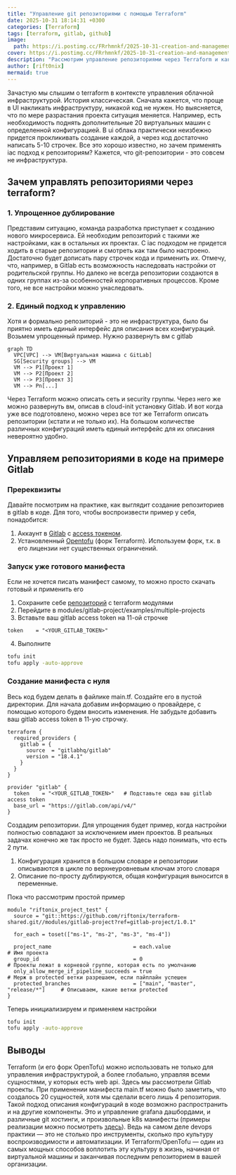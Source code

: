 ```yaml
---
title: "Управление git репозиториями с помощью Terraform"
date: 2025-10-31 18:14:31 +0300
categories: [Terraform]
tags: [terraform, gitlab, github]
image:
  path: https://i.postimg.cc/FRrhmnkf/2025-10-31-creation-and-management-of-gitlab-projects-via-terraform.png
cover: https://i.postimg.cc/FRrhmnkf/2025-10-31-creation-and-management-of-gitlab-projects-via-terraform.png
description: "Рассмотрим управление репозиториями через Terraform и какие это дает приемущества"
author: [rift0nix]
mermaid: true
---
```


Зачастую мы слышим о terraform в контексте управления облачной инфраструктурой. История классическая. Сначала кажется, что проще в UI накликать инфраструктуру, никакой код не нужен. Но выясняется, что по мере разрастания проекта ситуация меняется. Например, есть необходимость поднять дополнительные 20 виртуальных машин с определенной конфигурацией. В ui облака практически неизбежно придется прокликивать создание каждой, а через код достаточно написать 5-10 строчек. Все это хорошо известно, но зачем применять iac подход к репозиториям? Кажется, что git-репозитории - это совсем не инфраструктура.

## Зачем управлять репозиториями через terraform?

### 1. Упрощенное дублирование

Представим ситуацию, команда разработка приступает к созданию нового микросервиса. Ей необходим репозиторий с такими же настройками, как в остальных их проектах. С iac подходом не придется ходить в старые репозитории и смотреть как там было настроено. Достаточно будет дописать пару строчек кода и применить их. Отмечу, что, например, в Gitlab есть возможность наследовать настройки от родительской группы. Но далеко не всегда репозитории создаются в одних группах из-за особенностей корпоративных процессов. Кроме того, не все настройки можно унаследовать.

### 2. Единый подход к управлению

Хотя и формально репозиторий - это не инфраструктура, было бы приятно иметь единый интерфейс для описания всех конфигураций. Возьмем упрощенный пример. Нужно развернуть вм c gitlab

```mermaid
graph TD
  VPC[VPC] --> VM[Виртуальная машина c GitLab]
  SG[Security groups] --> VM
  VM --> P1[Проект 1]
  VM --> P2[Проект 2]
  VM --> P3[Проект 3]
  VM --> Pn[...]
```
Через Terraform можно описать сеть и security группы. Через него же можно развернуть вм, описав в cloud-init установку Gitlab. И вот когда уже все подготовлено, можно через все тот же Terraform описать репозитории (кстати и не только их). На большом количестве различных конфигураций иметь единый интерфейс для их описания невероятно удобно.

## Управляем репозиториями в коде на примере Gitlab

### Пререквизиты

Давайте посмотрим на практике, как выглядит создание репозиториев в gitlab в коде. Для того, чтобы воспроизвести пример у себя, понадобится:
1. Аккаунт в [Gitlab](https://gitlab.com/users/sign_up) с [access токеном](https://docs.gitlab.com/user/profile/personal_access_tokens/#create-a-personal-access-token).
2. Установленный [Opentofu](https://opentofu.org/docs/intro/install/) (форк Terraform). Используем форк, т.к. в его лицензии нет существенных ограничений.

### Запуск уже готового манифеста
Если не хочется писать манифест самому, то можно просто скачать готовый и применить его
1. Сохраните себе [репозиторий](https://github.com/riftonix/terraform-shared/tree/gitlab-project/1.0.1) с terraform модулями
2. Перейдите в modules/gitlab-project/examples/multiple-projects
3. Вставьте ваш gitlab access token на 11-ой строчке
```hcl
token    = "<YOUR_GITLAB_TOKEN>"
```
4. Выполните
```sh
tofu init
tofu apply -auto-approve
```

### Создание манифеста с нуля
Весь код будем делать в файлике main.tf. Создайте его в пустой директории. Для начала добавим информацию о провайдере, с помощью которого будем вносить изменения. Не забудьте добавить ваш gitlab access token в 11-ую строчку.
```hcl
terraform {
  required_providers {
    gitlab = {
      source  = "gitlabhq/gitlab"
      version = "18.4.1"
    }
  }
}

provider "gitlab" {
  token    = "<YOUR_GITLAB_TOKEN>"   # Подставьте сюда ваш gitlab access token
  base_url = "https://gitlab.com/api/v4/"
}
```

Создадим репозитории. Для упрощения будет пример, когда настройки полностью совпадают за исключением имен проектов. В реальных задачах конечно же так просто не будет. Здесь надо понимать, что есть 2 пути.
1. Конфигурация хранится в большом словаре и репозитории описываются в цикле по верхнеуровневым ключам этого словаря
2. Описание по-просту дублируются, общая конфигурация выносится в переменные.

Пока что рассмотрим простой пример

```hcl
module "riftonix_project_test" {
  source = "git::https://github.com/riftonix/terraform-shared.git//modules/gitlab-project?ref=gitlab-project/1.0.1"

  for_each = toset(["ms-1", "ms-2", "ms-3", "ms-4"])

  project_name                          = each.value                          # Имя проекта
  group_id                              = 0                                   # Проекты лежат в корневой группе, которая есть по умолчанию
  only_allow_merge_if_pipeline_succeeds = true                                # Мерж в protected ветки разрешаем, если пайплайн успешен
  protected_branches                    = ["main", "master", "release/*"]     # Описываем, какие ветки protected
}
```

Теперь инициализируем и применяем настройки
```sh
tofu init
tofu apply -auto-approve
```

## Выводы
Terraform (и его форк OpenTofu) можно использовать не только для управления инфраструктурой, а более глобально, управляя всеми сущностями, у которых есть web api. Здесь мы рассмотрели Gitlab проекты. При применении манифеста main.tf можно было заметить, что создалось 20 сущностей, хотя мы сделали всего лишь 4 репозитория. Такой подход описания конфигураций в коде возможно распространить и на другие компоненты. Это и управление grafana дашбордами, и различные git хостинги, и произвольные k8s манифесты (примеры реализации можно посмотреть [здесь](https://github.com/riftonix/terraform-shared/tree/master/modules)). Ведь на самом деле devops практики — это не столько про инструменты, сколько про культуру воспроизводимости и автоматизации. И Terraform/OpenTofu — один из самых мощных способов воплотить эту культуру в жизнь, начиная от виртуальной машины и заканчивая последним репозиторием в вашей организации.
